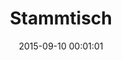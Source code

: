 ---
date: 2015-09-10 00:01:01
placeholder: false
title: Stammtisch
time: Thursday 17 September 2015, 19:00
calendar_month: SEP
calendar_date: 17
description: |
  The September Stammtisch has been moved up to we have meet before Oktoberfest. Save the date!
venue: |
  (Location TBD)
---